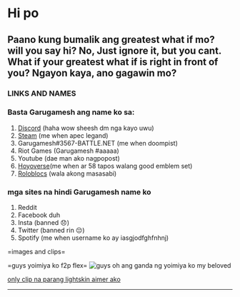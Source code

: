 # Hi po

## Paano kung bumalik ang greatest what if mo? will you say hi? No, Just ignore it, but you cant. What if your greatest what if is right in front of you? Ngayon kaya, ano gagawin mo?

### **LINKS AND NAMES**
### Basta Garugamesh ang name ko sa:
1. 	[Discord](http://discordapp.com/users/715116142774976553) (haha wow sheesh dm nga kayo uwu)
2. [Steam](https://steamcommunity.com/profiles/76561199176010233/) (me when apec legand)
3. Garugamesh#3567-BATTLE.NET (me when doompist)
4. Riot Games (Garugamesh #aaaaa)
5. Youtube (dae man ako nagpopost)
6. [Hoyoverse](https://www.hoyolab.com/accountCenter/postList?id=131028942)(me when ar 58 tapos walang good emblem set)
7. [Roloblocs](https://www.roblox.com/users/2724248719/profile) (wala akong masasabi)

### mga sites na hindi Garugamesh name ko
1. Reddit 
2. Facebook duh
3. Insta (banned 😞)
4. Twitter (banned rin 😔)
5. Spotify (me when username ko ay iasgjodfghfnhnj)


=images and clips=

=guys yoimiya ko f2p flex=
![guys oh ang ganda ng yoimiya ko my beloved](https://user-images.githubusercontent.com/122452365/212473943-69315e04-5f0b-4425-b80d-a9e20996bbec.png)


[only clip na parang lightskin aimer ako](https://user-images.githubusercontent.com/122452365/212475611-456082cf-9005-4433-9f5d-9b5fd7202da3.mp4)


---



